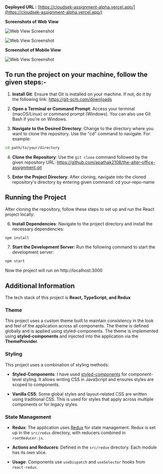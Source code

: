 **Deployed URL :** [https://cloudsek-assignment-alpha.vercel.app/](https://cloudsek-assignment-alpha.vercel.app/)

**Screenshots of Web View**

![Web View Screenshot](https://i.postimg.cc/XvxynTbQ/Cloud-SEK-Assignment.png)

![Web View Screenshot](https://i.postimg.cc/DwTg0k9T/Cloud-SEK-Assignment-1.png)

**Screenshot of Mobile View**

![Web View Screenshot](https://i.postimg.cc/bwpx80nY/Whats-App-Image-2024-09-28-at-8-37-31-AM.jpg)

## To run the project on your machine, follow the given steps:-

1. **Install Git**: Ensure that Git is installed on your machine. If not, do it by the following link:
   https://git-scm.com/downloads

2. **Open a Terminal or Command Prompt**: Access your terminal (macOS/Linux) or command prompt (Windows). You can also use Git Bash if you’re on Windows.

3. **Navigate to the Desired Directory**: Change to the directory where you want to clone the repository. Use the "cd" command to navigate. For example:

```bash
cd path/to/your/directory
```

4. **Clone the Repository**: Use the `git clone` command followed by the given repository URL:
   https://github.com/apathak2108/the-alter-office-assignment.git

6. **Enter the Project Directory**: After cloning, navigate into the cloned repository's directory by entering given command:
   cd your-repo-name

## Running the Project

After cloning the repository, follow these steps to set up and run the React project locally:

6. **Install Dependencies**: Navigate to the project directory and install the necessary dependencies:

```bash
npm install
```

7. **Start the Development Server**: Run the following command to start the development server:

```bash
npm start
```

Now the project will run on http://localhost:3000

## Additional Information

The tech stack of this project is **React, TypeScript, and Redux**

### Theme

This project uses a custom theme built to maintain consistency in the look and feel of the application across all components. The theme is defined globally and is applied using styled-components. The theme is implemented using **styled-components** and injected into the application via the **ThemeProvider**. 

### Styling

This project uses a combination of styling methods:

- **Styled-Components**: I have used [styled-components](https://styled-components.com/) for component-level styling. It allows writing CSS in JavaScript and ensures styles are scoped to components.

- **Vanilla CSS**: Some global styles and layout-related CSS are written using traditional CSS. This is used for styles that apply across multiple components or for legacy styles.


### State Management

- **Redux**: The application uses [Redux](https://redux.js.org/) for state management. Redux is set up in the `src/redux` directory, with reducers combined in `rootReducer.js`.

- **Actions and Reducers**: Defined in the `src/redux` directory. Each module has its own slice.

- **Usage**: Components use `useDispatch` and `useSelector` hooks from `react-redux`.
